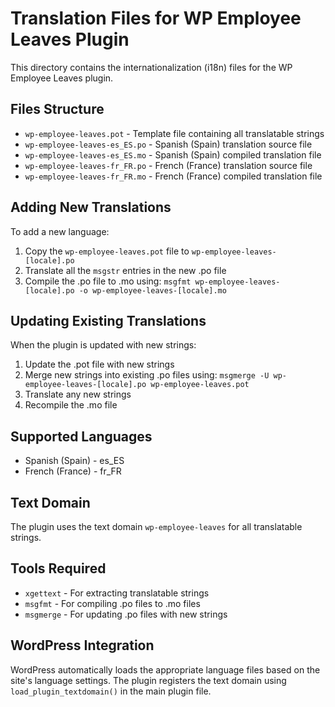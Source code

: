 # Translation Files for WP Employee Leaves Plugin

This directory contains the internationalization (i18n) files for the WP Employee Leaves plugin.

## Files Structure

- `wp-employee-leaves.pot` - Template file containing all translatable strings
- `wp-employee-leaves-es_ES.po` - Spanish (Spain) translation source file
- `wp-employee-leaves-es_ES.mo` - Spanish (Spain) compiled translation file
- `wp-employee-leaves-fr_FR.po` - French (France) translation source file
- `wp-employee-leaves-fr_FR.mo` - French (France) compiled translation file

## Adding New Translations

To add a new language:

1. Copy the `wp-employee-leaves.pot` file to `wp-employee-leaves-[locale].po`
2. Translate all the `msgstr` entries in the new .po file
3. Compile the .po file to .mo using: `msgfmt wp-employee-leaves-[locale].po -o wp-employee-leaves-[locale].mo`

## Updating Existing Translations

When the plugin is updated with new strings:

1. Update the .pot file with new strings
2. Merge new strings into existing .po files using: `msgmerge -U wp-employee-leaves-[locale].po wp-employee-leaves.pot`
3. Translate any new strings
4. Recompile the .mo file

## Supported Languages

- Spanish (Spain) - es_ES
- French (France) - fr_FR

## Text Domain

The plugin uses the text domain `wp-employee-leaves` for all translatable strings.

## Tools Required

- `xgettext` - For extracting translatable strings
- `msgfmt` - For compiling .po files to .mo files
- `msgmerge` - For updating .po files with new strings

## WordPress Integration

WordPress automatically loads the appropriate language files based on the site's language settings. The plugin registers the text domain using `load_plugin_textdomain()` in the main plugin file.